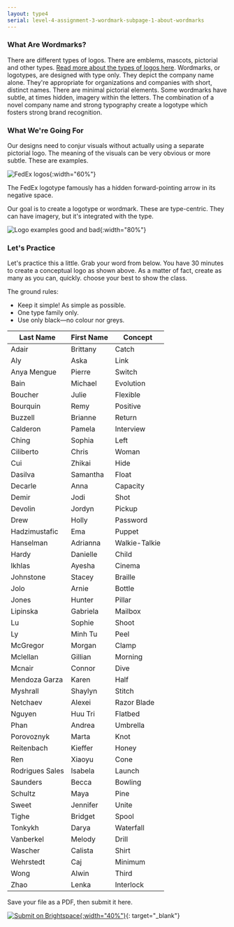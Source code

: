```yaml
---
layout: type4
serial: level-4-assignment-3-wordmark-subpage-1-about-wordmarks
---
```

### What Are Wordmarks?

There are different types of logos. There are emblems, mascots, pictorial and other types. [Read more about the types of logos here](https://99designs.ca/blog/tips/types-of-logos/). Wordmarks, or logotypes, are designed with type only. They depict the company name alone. They're appropriate for organizations and companies with short, distinct names. There are minimal pictorial elements. Some wordmarks have subtle, at times hidden, imagery within the letters. The combination of a novel company name and strong typography create a logotype which fosters strong brand recognition.

### What We're Going For

Our designs need to conjur visuals without actually using a separate pictorial logo. The meaning of the visuals can be very obvious or more subtle. These are examples.

![FedEx logos]({{site.url}}/svg/wordmark/logo-fedex.svg){:width="60%"}

The FedEx logotype famously has a hidden forward-pointing arrow in its negative space.

Our goal is to create a logotype or wordmark. These are type-centric. They can have imagery, but it's integrated with the type.

![Logo examples good and bad]({{site.url}}/svg/wordmark/examples-good-and-bad.svg){:width="80%"}

### Let's Practice

Let's practice this a little. Grab your word from below. You have 30 minutes to create a conceptual logo as shown above. As a matter of fact, create as many as you can, quickly. choose your best to show the class. 

The ground rules:

<ul class="hasBullets">
	<li>Keep it simple! As simple as possible.</li>
	<li>One type family only.</li>
	<li>Use only black—no colour nor greys.</li>
</ul>


| Last Name           | First Name    | Concept       | 
|---------------------|---------------|---------------| 
| Adair               | Brittany      | Catch         | 
| Aly                 | Aska          | Link          | 
| Anya Mengue         | Pierre        | Switch        | 
| Bain                | Michael       | Evolution     | 
| Boucher             | Julie         | Flexible      | 
| Bourquin            | Remy          | Positive      | 
| Buzzell             | Brianne       | Return        | 
| Calderon            | Pamela        | Interview     | 
| Ching               | Sophia        | Left          | 
| Ciliberto           | Chris         | Woman         | 
| Cui                 | Zhikai        | Hide          | 
| Dasilva             | Samantha      | Float         | 
| Decarle             | Anna          | Capacity      | 
| Demir               | Jodi          | Shot          | 
| Devolin             | Jordyn        | Pickup        | 
| Drew                | Holly         | Password      | 
| Hadzimustafic       | Ema           | Puppet        | 
| Hanselman           | Adrianna      | Walkie-Talkie | 
| Hardy               | Danielle      | Child         | 
| Ikhlas              | Ayesha        | Cinema        | 
| Johnstone           | Stacey        | Braille       | 
| Jolo                | Arnie         | Bottle        | 
| Jones               | Hunter        | Pillar        | 
| Lipinska            | Gabriela      | Mailbox       | 
| Lu                  | Sophie        | Shoot         | 
| Ly                  | Minh Tu       | Peel          | 
| McGregor            | Morgan        | Clamp         | 
| Mclellan            | Gillian       | Morning       | 
| Mcnair              | Connor        | Dive          | 
| Mendoza Garza       | Karen         | Half          | 
| Myshrall            | Shaylyn       | Stitch        | 
| Netchaev            | Alexei        | Razor Blade   | 
| Nguyen              | Huu Tri       | Flatbed       | 
| Phan                | Andrea        | Umbrella      | 
| Porovoznyk          | Marta         | Knot          | 
| Reitenbach          | Kieffer       | Honey         | 
| Ren                 | Xiaoyu        | Cone          | 
| Rodrigues Sales     | Isabela       | Launch        | 
| Saunders            | Becca         | Bowling       | 
| Schultz             | Maya          | Pine          | 
| Sweet               | Jennifer      | Unite         | 
| Tighe               | Bridget       | Spool         | 
| Tonkykh             | Darya         | Waterfall     | 
| Vanberkel           | Melody        | Drill         | 
| Wascher             | Calista       | Shirt         | 
| Wehrstedt           | Caj           | Minimum       | 
| Wong                | Alwin         | Third         | 
| Zhao                | Lenka         | Interlock     | 


Save your file as a PDF, then submit it here.

[![Submit on Brightspace]({{site.url}}/svg/button-submit-brightspace.svg){:width="40%"}](https://brightspace.algonquincollege.com/d2l/lms/dropbox/user/folder_submit_files.d2l?db=403346&grpid=0&isprv=0&bp=0&ou=411212){: target="_blank"}